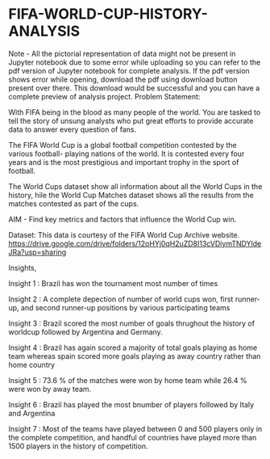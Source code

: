 # FIFA-WORLD-CUP-HISTORY-ANALYSIS
Note - All the pictorial representation of data might not be present in Jupyter notebook due to some error while uploading so you can refer to the pdf version of Jupyter notebook for complete analysis. If the pdf version shows error while opening, download the pdf using download button present over there. This download would be successful and you can have a complete preview of analysis project.
Problem Statement:

With FIFA being in the blood as many people of the world. You are tasked to tell the story of unsung analysts who put great efforts to provide accurate data to answer every question of fans.

The FIFA World Cup is a global football competition contested by the various football- playing nations of the world. It is contested every four years and is the most prestigious and important trophy in the sport of football.

The World Cups dataset show all information about all the World Cups in the history, hile the World Cup Matches dataset shows all the results from the matches contested as part of the cups.

AIM - Find key metrics and factors that influence the World Cup win.

Dataset: This data is courtesy of the FIFA World Cup Archive website. https://drive.google.com/drive/folders/12oHYj0qH2uZD8I13cVDiymTNDYldeJRa?usp=sharing

Insights,

Insight 1 : Brazil has won the tournament most number of times

Insight 2 : A complete depection of number of world cups won, first runner-up, and second runner-up positions by various participating teams

Insight 3 : Brazil scored the most number of goals thrughout the history of worldcup followed by Argentina and Germany.

Insight 4 : Brazil has again scored a majority of total goals playing as home team whereas spain scored more goals playing as away country rather than home country

Insight 5 : 73.6 % of the matches were won by home team while 26.4 % were won by away team.

Insight 6 : Brazil has played the most bnumber of players followed by Italy and Argentina

Insight 7 : Most of the teams have played between 0 and 500 players only in the complete competition, and handful of countries have played more than 1500 players in the history of competition.
